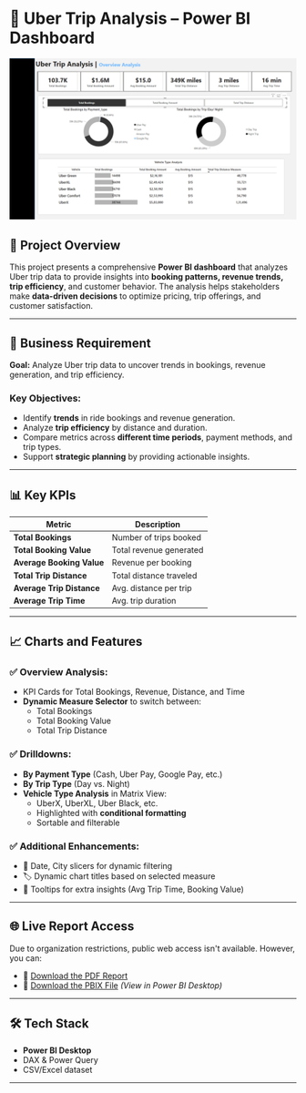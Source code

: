 # 🚖 Uber Trip Analysis – Power BI Dashboard

![Uber Dashboard](assets/dashboard-preview.png)


## 📌 Project Overview
This project presents a comprehensive **Power BI dashboard** that analyzes Uber trip data to provide insights into **booking patterns, revenue trends, trip efficiency**, and customer behavior. The analysis helps stakeholders make **data-driven decisions** to optimize pricing, trip offerings, and customer satisfaction.

---

## 🎯 Business Requirement

**Goal:** Analyze Uber trip data to uncover trends in bookings, revenue generation, and trip efficiency.

### Key Objectives:
- Identify **trends** in ride bookings and revenue generation.
- Analyze **trip efficiency** by distance and duration.
- Compare metrics across **different time periods**, payment methods, and trip types.
- Support **strategic planning** by providing actionable insights.

---

## 📊 Key KPIs

| Metric | Description |
|--------|-------------|
| **Total Bookings** | Number of trips booked |
| **Total Booking Value** | Total revenue generated |
| **Average Booking Value** | Revenue per booking |
| **Total Trip Distance** | Total distance traveled |
| **Average Trip Distance** | Avg. distance per trip |
| **Average Trip Time** | Avg. trip duration |

---

## 📈 Charts and Features

### ✅ Overview Analysis:
- KPI Cards for Total Bookings, Revenue, Distance, and Time
- **Dynamic Measure Selector** to switch between:
  - Total Bookings
  - Total Booking Value
  - Total Trip Distance

### ✅ Drilldowns:
- **By Payment Type** (Cash, Uber Pay, Google Pay, etc.)
- **By Trip Type** (Day vs. Night)
- **Vehicle Type Analysis** in Matrix View:
  - UberX, UberXL, Uber Black, etc.
  - Highlighted with **conditional formatting**
  - Sortable and filterable

### ✅ Additional Enhancements:
- 📅 Date, City slicers for dynamic filtering
- 🏷️ Dynamic chart titles based on selected measure
- 🧠 Tooltips for extra insights (Avg Trip Time, Booking Value)

---

## 🌐 Live Report Access

Due to organization restrictions, public web access isn't available. However, you can:

- 🔗 [Download the PDF Report](https://github.com/ssmaheswar2001/Uber-Analysis/blob/main/Uber_Trip_Analysis.pdf)
- 📂 [Download the PBIX File](https://github.com/ssmaheswar2001/Uber-Analysis/blob/main/Uber_Trip_Analysis.pbix) *(View in Power BI Desktop)*

---


## 🛠️ Tech Stack
- **Power BI Desktop**
- DAX & Power Query
- CSV/Excel dataset

---
